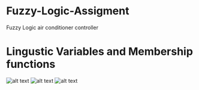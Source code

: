 # Fuzzy-Logic-Assigment
Fuzzy Logic air conditioner controller 

# Lingustic Variables and Membership functions
![alt text](https://i.ibb.co/h7r5Y09/Diagram1.png)
![alt text](https://i.ibb.co/6wCrn2C/Diagram2.png)
![alt text](https://i.ibb.co/RTYDchB/Diagram3.png)
